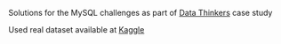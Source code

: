 Solutions for the MySQL challenges as part of [Data Thinkers](https://www.youtube.com/watch?v=8pQGJbcGLi0&ab_channel=DataThinkers) case study

Used real dataset available at [Kaggle](https://www.kaggle.com/datasets/kaggle/sf-salaries)
